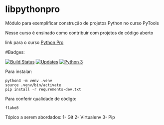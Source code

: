 # libpythonpro
Módulo para exemplificar construção de projetos Python no curso PyTools

Nesse curso é ensinado como contribuir com projetos de código aberto

link para o curso [Python Pro](https://www.python.pro.br/)

#Badges:

[![Build Status](https://app.travis-ci.com/lu1zibrahim/Python-PRO.svg?branch=main)](https://app.travis-ci.com/lu1zibrahim/Python-PRO)
[![Updates](https://pyup.io/repos/github/lu1zibrahim/Python-PRO/shield.svg)](https://pyup.io/repos/github/lu1zibrahim/Python-PRO/)
[![Python 3](https://pyup.io/repos/github/lu1zibrahim/Python-PRO/python-3-shield.svg)](https://pyup.io/repos/github/lu1zibrahim/Python-PRO/)


Para instalar:
```console
python3 -m venv .venv
source .venv/bin/activate
pip install -r requrements-dev.txt
```

Para conferir qualidade de código:

```console
flake8
```

Tópico a serem abordados:
1- Git
2- Virtualenv
3- Pip




